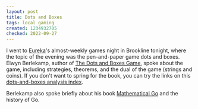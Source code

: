 ```yaml
---
layout: post
title: Dots and Boxes
tags: local gaming
created: 1234932705
checked: 2022-09-27
---
```

I went to [Eureka](http://www.eurekapuzzles.com/)'s almost-weekly games night in Brookline tonight, where the topic of the evening was the pen-and-paper game dots and boxes.  Elwyn Berlekamp, author of [The Dots and Boxes Game](http://web.archive.org/web/20090122195705/http://www.akpeters.com/product.asp?ProdCode=1292), spoke about the game, including strategies, theorems, and the dual of the game (strings and coins).<!--break-->  If you don't want to spring for the book, you can try the links on this [dots-and-boxes analysis index](https://wilson.engr.wisc.edu/boxes/).

Berlekamp also spoke briefly about his book [Mathematical Go](http://web.archive.org/web/20080528225638/http://www.akpeters.com/product.asp?ProdCode=0326) and the history of Go.
